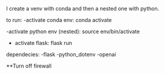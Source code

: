 I create a venv with conda and then a nested one with python.


to run:
-activate conda env: 
	conda activate

-activate python env (nested):
	source env/bin/activate

- activate flask:
	flask run

dependecies:
-flask
-python_dotenv
-openai


**Turn off firewall

